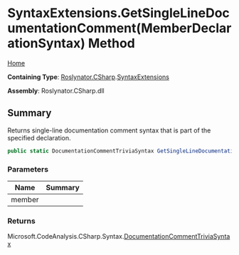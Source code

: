 # SyntaxExtensions\.GetSingleLineDocumentationComment\(MemberDeclarationSyntax\) Method

[Home](../../../../README.md)

**Containing Type**: [Roslynator.CSharp](../../README.md)\.[SyntaxExtensions](../README.md)

**Assembly**: Roslynator\.CSharp\.dll

## Summary

Returns single\-line documentation comment syntax that is part of the specified declaration\.

```csharp
public static DocumentationCommentTriviaSyntax GetSingleLineDocumentationComment(this MemberDeclarationSyntax member)
```

### Parameters

| Name | Summary |
| ---- | ------- |
| member | |

### Returns

Microsoft\.CodeAnalysis\.CSharp\.Syntax\.[DocumentationCommentTriviaSyntax](https://docs.microsoft.com/en-us/dotnet/api/microsoft.codeanalysis.csharp.syntax.documentationcommenttriviasyntax)

